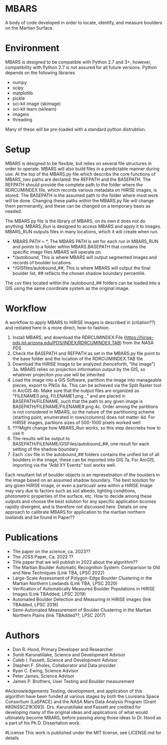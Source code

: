 # MBARS
A body of code developed in order to locate, identify, and measure boulders on the Martian Surface.


# Environment
MBARS is designed to be compatible with Python 2.7 and 3+, however, compatibility with Python 2.7 is not assured for all future versions. Python depends on the following libraries
 - numpy
 - scipy
 - matplotlib
 - pickle
 - sci-kit image (skimage)
 - sci-kit learn (sklearn)
 - imageio
 - threading

Many of these will be pre-loaded with a standard python distrubtion.

# Setup
MBARS is designed to be flexible, but relies on several file structures in order to operate. MBARS will also build files in a predictable manner during use.
At the top of the MBARS.py file which describs the core functions of MBARS, two paths are declared: the REFPATH and the BASEPATH. The REFPATH should provide the complete path to the folder where the
RDRCUMINDEX file, which records various metadata on HiRISE images, is stored. The BASEPATH is the assumed path to the folder where most work will be done. Changing these paths within the MBARS.py file will change them permenantly, and these can be changed on a temporary basis as needed.

The MBARS.py file is the library of MBARS, on its own it does not do anything. MBARS_Run is designed to access MBARS and apply it to images. MBARS_RUN outputs files in many locations, which it will create when run.
 - MBARS.PATH = *, The MBARS PATH is set for each run in MBARS_RUN and points to a folder within MBARS.BASEPATH that contains the specific image files MBARS will operate on.
 - */autobound, This is where MBARS will output segmented images and records of boulder locations.
 - */GISfiles/autobound_##, This is where MBARS will output the final boulder list, ## reflects the chosen shadow boundary percentile.

The csv files located within the /autobound_## folders can be loaded into a GIS using the same coordinate system as the original image.

# Workflow

A workflow to apply MBARS to HiRISE images is described in (citiation??) and restated here in a more direct, how-to fashion.
1. Install MBARS, and download the RDRCUMINDEX File (https://hirise-pds.lpl.arizona.edu/PDS/INDEX/RDRCUMINDEX.TAB) from the NASA PDS
2. Check the BASEPATH and REFPATH as set in the MBARS.py file point to the base folder and the location of the RDRCUIMINDEX.TAB file
3. Download the HiRISE Image to be analyzed (henceforth, "the image")
3a. MBARS relies on projection information output by the GIS, so whatever projeciton you use will be inherited
4. Load the image into a GIS Software, partition the image into manageable pieces, export to PNGs
4a. This can be achieved via the Split Raster tool in ArcGIS
4b. Make sure that the output files are organized as "FILENAME0.png, FILENAME1.png..." and are placed in BASEPATH/FILENAME, such that the path to any given image is BASEPATH/FILENAME/FILENAME#.png
4c. Order among the partitions is not considered in MBARS, so the nature of the partitioning scheme (starting point, enumerated in rows/columns) does not matter
4d. For HiRISE images, partiions sizes of 500-1000 pixels worked well
5. ???Might change how MBARS_Run works, so this step descriebs how to use it
6. The results will be output to BASEPATH/FILENAME/GISFiles/autobound_##, one result for each setting of the shadow boundary
7. Each .csv file in the autobound_## folders contains the unified list of all boulders in the image, these can be imported into GIS
7a. For ArcGIS, importing via the "Add XY Events" tool works well.

Each resultant list of boulder objects is an represetnation of the boulders in the image based on an assumed shadow boundary. The best solution for any given HiRISE image, or even a particualr area within a HiRISE Image may vary due
to factors such as soil albedo, lighting conditions, photometric properties of the surface, etc. How to decide among these outputs and choose the best solution for any specific application bcomes rapidly divergent, and is therefore not
discussed here. Details on one approach to calibrate MBARS for application to the martian northern lowlands and be found in Paper??

# Publications
 - The paper on the science, ca. 2023??
 - The JOSS Paper, Ca. 2022 ??
 - THe paper that we will publish in 2022 about the algorithm??
 - The Martian Boulder Automatic Recognition System: Comparison to Old and New Techniques (Link TBA, LPSC 2022)
 - Large-Scale Assessment of Polygon-Edge Boulder Clustering in the Martian Northern Lowlands (Link TBA, LPSC 2020)
 - Verification of Automatically Measured Boulder Populations in HiRISE Images (Link TBAdded, LPSC 2019)
 - Automated Boulder Detection and Measuring in HiRISE images (link TBAdded, LPSC 2018)
 - Semi-Automated Measurement of Boulder Clustering in the Martian Northern Plains (link TBAdded??, LPSC 2017)
 
# Authors
 - Don R. Hood, Primary Developer and Researcher
 - Suniti Karunatillake, Science and Development Advisor
 - Caleb I. Fassett, Science and Development Advisor
 - Stephen F. Sholes, Collaborator and Data provider
 - Ryan C. Ewing, Science Advisor
 - Peter James, Science Advisor
 - James P. Brothers, User Testing and Boulder measurement
 
#Acknowledgements
Testing, development, and application of this algorithm have been funded at various stages by both the Louisiana Space Consortium (LaSPACE) and the NASA Mars Data Analysis Program
(Grant #80NSSC21K1093). Drs. Karunatillake and Fassett are credited for developing many of the original ideas and applications of what would ultimately become MBARS, before passing
along those ideas to Dr. Hood as a part of his Ph.D. Dissertation work.

#License
This work is published under the MIT license, see LICENSE.md for details
